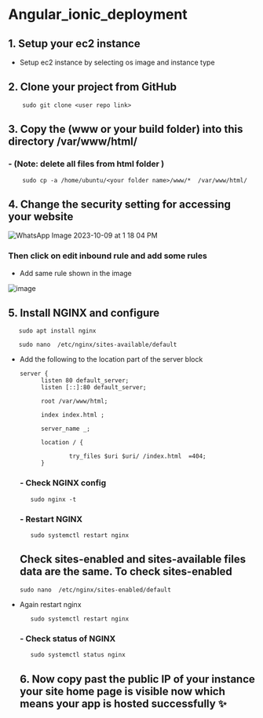 # Angular_ionic_deployment


## 1. Setup your ec2 instance 
- Setup ec2 instance by selecting os image and instance type

## 2. Clone your project from GitHub

``` 
    sudo git clone <user repo link>
```

## 3. Copy the (www or your build folder) into this directory /var/www/html/  
### - (Note: delete all files from html folder )
    
``` 
    sudo cp -a /home/ubuntu/<your folder name>/www/*  /var/www/html/
```

## 4. Change the security setting for accessing your website 
 ![WhatsApp Image 2023-10-09 at 1 18 04 PM](https://github.com/Sakibdevlekar/nodeJs_Deployment_setup/assets/111329075/f8e0b642-3453-41a2-bb52-37b45017667c)

 

### Then click on **edit inbound rule**  and add some rules
- Add same rule shown in the image


![image](https://github.com/Sakibdevlekar/angular_ionic_deployment/assets/111329075/0e49fadc-841d-471d-bf22-876aec7ba2a8)

## 5. Install NGINX and configure
  ```
     sudo apt install nginx
  ```
  ``` 
     sudo nano  /etc/nginx/sites-available/default 
  ```
- Add the following to the location part of the server block
  ```
  server {
        listen 80 default_server;
        listen [::]:80 default_server;

        root /var/www/html;

        index index.html ;

        server_name _;

        location / {

                try_files $uri $uri/ /index.html  =404;
        }
  ```
  
  ### - Check NGINX config
  ```
     sudo nginx -t
  ```
  
  ### - Restart NGINX
  ```
     sudo systemctl restart nginx
  ```

  ## Check sites-enabled  and sites-available files data are the same. To check sites-enabled
  ```
  sudo nano  /etc/nginx/sites-enabled/default 
  ```
- Again restart nginx
  ```
     sudo systemctl restart nginx
  ```


  ### - Check status  of NGINX
  ```
     sudo systemctl status nginx
  ```

  ## 6. Now  copy past the public IP of your instance your site home page is visible now which means your app is hosted successfully ✨

